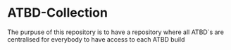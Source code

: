 # ATBD-Collection
The purpuse of this repository is to have a repository where all ATBD`s are centralised for everybody to have access to each ATBD build